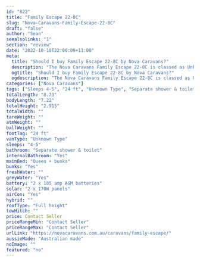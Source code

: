 ```yaml
---
id: "822"
title: "Family Escape 22-8C"
slug: "Nova-Caravans-Family-Escape-22-8C"
draft: "false"
author: "Sean"
seealsolinks: "1"
section: "review"
date: "2022-10-10T22:00:09+11:00"
meta:
  title: "Should I buy Family Escape 22-8C by Nova Caravans?"
  description: "The Nova Caravans Family Escape 22-8C is classed as Unknown Type, and sleeps 4-5 people. It is Australian made and comes in at 24 ft. It generally has Separate shower & toilet."
  ogtitle: "Should I buy Family Escape 22-8C by Nova Caravans?"
  ogdescription: "The Nova Caravans Family Escape 22-8C is classed as Unknown Type, and sleeps 4-5 people. It is Australian made and comes in at 24 ft. It generally has Separate shower & toilet."
categories: ["Nova Caravans"]
tags: ["Sleeps 4-5", "24 ft", "Unknown Type", "Separate shower & toilet", "Full height", "Price Unknown", "Australian made"]
totalLength: "8.73"
bodyLength: "7.22"
totalHeight: "2.915"
totalWidth: ""
tareWeight: ""
atmWeight: ""
ballWeight: ""
footTag: "24 ft"
vanType: "Unknown Type"
sleeps: "4-5"
bathroom: "Separate shower & toilet"
internalBathroom: "Yes"
mainBed: "Queen + bunks"
bunks: "Yes"
freshWater: ""
greyWater: "Yes"
battery: "2 x 105 amp AGM batteries"
solar: "2 x 170W panels"
airCon: "Yes"
hybrid: ""
roofType: "Full height"
towHitch: ""
price: Contact Seller
priceRangeMin: "Contact Seller"
priceRangeMax: "Contact Seller"
urlLink: "https://novacaravans.com.au/caravans/family-escape/"
aussieMade: "Australian made"
noImage: ""
featured: "no"
---
```

